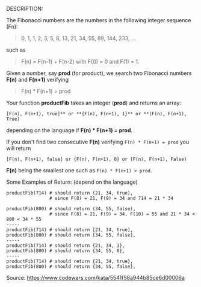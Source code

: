 DESCRIPTION:

The Fibonacci numbers are the numbers in the following integer sequence (Fn):

> 0, 1, 1, 2, 3, 5, 8, 13, 21, 34, 55, 89, 144, 233, ...

such as

> F(n) = F(n-1) + F(n-2) with F(0) = 0 and F(1) = 1.

Given a number, say **prod** (for product), we search two Fibonacci numbers **F(n)** and **F(n+1)** verifying

> F(n) * F(n+1) = prod

Your function **productFib** takes an integer (**prod**) and returns an array:

```
[F(n), F(n+1), true]** or **{F(n), F(n+1), 1}** or **(F(n), F(n+1), True)
```

depending on the language if **F(n) * F(n+1) = prod**.

If you don't find two consecutive **F(n)** verifying `F(n) * F(n+1) = prod` you will return

```
[F(n), F(n+1), false] or {F(n), F(n+1), 0} or (F(n), F(n+1), False)
```

**F(n)** being the smallest one such as `F(n) * F(n+1) > prod`.

Some Examples of Return:
(depend on the language)

```
productFib(714) # should return (21, 34, true), 
                # since F(8) = 21, F(9) = 34 and 714 = 21 * 34

productFib(800) # should return (34, 55, false), 
                # since F(8) = 21, F(9) = 34, F(10) = 55 and 21 * 34 < 800 < 34 * 55
-----
productFib(714) # should return [21, 34, true], 
productFib(800) # should return [34, 55, false], 
-----
productFib(714) # should return {21, 34, 1}, 
productFib(800) # should return {34, 55, 0},        
-----
productFib(714) # should return {21, 34, true}, 
productFib(800) # should return {34, 55, false}, 
```

Source: https://www.codewars.com/kata/5541f58a944b85ce6d00006a

